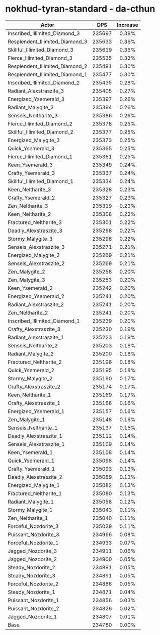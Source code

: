 # nokhud-tyran-standard - da-cthun
| Actor | DPS | Increase |
|---|:---:|:---:|
|Inscribed_Illimited_Diamond_3|235697|0.39%|
|Resplendent_Illimited_Diamond_3|235633|0.36%|
|Skillful_Illimited_Diamond_3|235619|0.36%|
|Fierce_Illimited_Diamond_3|235535|0.32%|
|Resplendent_Illimited_Diamond_2|235491|0.30%|
|Resplendent_Illimited_Diamond_1|235477|0.30%|
|Inscribed_Illimited_Diamond_2|235435|0.28%|
|Radiant_Alexstraszite_3|235405|0.27%|
|Energized_Ysemerald_3|235397|0.26%|
|Radiant_Malygite_3|235394|0.26%|
|Senseis_Neltharite_3|235386|0.26%|
|Fierce_Illimited_Diamond_2|235378|0.25%|
|Skillful_Illimited_Diamond_2|235377|0.25%|
|Energized_Malygite_3|235373|0.25%|
|Quick_Ysemerald_3|235365|0.25%|
|Fierce_Illimited_Diamond_1|235361|0.25%|
|Keen_Ysemerald_3|235349|0.24%|
|Crafty_Ysemerald_3|235337|0.24%|
|Skillful_Illimited_Diamond_1|235334|0.24%|
|Keen_Neltharite_3|235328|0.23%|
|Crafty_Ysemerald_2|235327|0.23%|
|Zen_Neltharite_3|235319|0.23%|
|Keen_Neltharite_2|235308|0.22%|
|Fractured_Neltharite_3|235301|0.22%|
|Deadly_Alexstraszite_3|235298|0.22%|
|Stormy_Malygite_3|235296|0.22%|
|Senseis_Alexstraszite_3|235271|0.21%|
|Energized_Malygite_2|235269|0.21%|
|Senseis_Alexstraszite_2|235269|0.21%|
|Zen_Malygite_2|235258|0.20%|
|Zen_Malygite_3|235253|0.20%|
|Keen_Ysemerald_2|235242|0.20%|
|Energized_Ysemerald_2|235241|0.20%|
|Radiant_Alexstraszite_2|235241|0.20%|
|Zen_Neltharite_2|235241|0.20%|
|Inscribed_Illimited_Diamond_1|235239|0.20%|
|Crafty_Alexstraszite_3|235230|0.19%|
|Radiant_Alexstraszite_1|235223|0.19%|
|Senseis_Neltharite_2|235203|0.18%|
|Radiant_Malygite_2|235200|0.18%|
|Fractured_Neltharite_2|235198|0.18%|
|Quick_Ysemerald_2|235195|0.18%|
|Stormy_Malygite_2|235190|0.17%|
|Crafty_Alexstraszite_2|235174|0.17%|
|Keen_Neltharite_1|235169|0.17%|
|Crafty_Alexstraszite_1|235166|0.16%|
|Energized_Ysemerald_1|235157|0.16%|
|Zen_Malygite_1|235148|0.16%|
|Senseis_Neltharite_1|235137|0.15%|
|Deadly_Alexstraszite_1|235112|0.14%|
|Senseis_Alexstraszite_1|235109|0.14%|
|Keen_Ysemerald_1|235108|0.14%|
|Quick_Ysemerald_1|235098|0.14%|
|Crafty_Ysemerald_1|235093|0.13%|
|Deadly_Alexstraszite_2|235089|0.13%|
|Energized_Malygite_1|235082|0.13%|
|Fractured_Neltharite_1|235080|0.13%|
|Radiant_Malygite_1|235058|0.12%|
|Stormy_Malygite_1|235043|0.11%|
|Zen_Neltharite_1|235040|0.11%|
|Forceful_Nozdorite_3|235029|0.11%|
|Puissant_Nozdorite_3|234966|0.08%|
|Forceful_Nozdorite_1|234933|0.07%|
|Jagged_Nozdorite_3|234911|0.06%|
|Jagged_Nozdorite_2|234900|0.05%|
|Steady_Nozdorite_2|234891|0.05%|
|Steady_Nozdorite_3|234891|0.05%|
|Forceful_Nozdorite_2|234886|0.05%|
|Steady_Nozdorite_1|234871|0.04%|
|Puissant_Nozdorite_1|234856|0.03%|
|Puissant_Nozdorite_2|234826|0.02%|
|Jagged_Nozdorite_1|234807|0.01%|
|Base|234780|0.00%|
